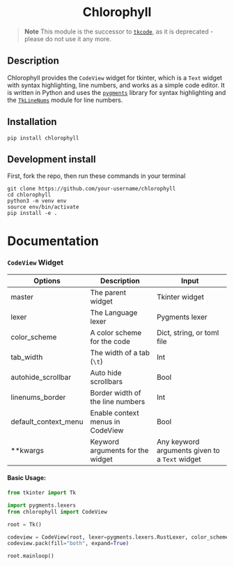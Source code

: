 <h1 align="center">Chlorophyll</h1>

> **Note**
> This module is the successor to [`tkcode`](https://github.com/rdbende/tkcode), as it is deprecated - please do not use it any more.

## Description
Chlorophyll provides the `CodeView` widget for tkinter, which is a `Text` widget with syntax highlighting, line numbers, and works as a simple code editor. It is written in Python and uses the [`pygments`](https://pygments.org/) library for syntax highlighting and the [`TkLineNums`](https://www.github.com/Moosems/TkLineNums) module for line numbers.

## Installation
`pip install chlorophyll`

## Development install
First, fork the repo, then run these commands in your terminal
```console
git clone https://github.com/your-username/chlorophyll
cd chlorophyll
python3 -m venv env
source env/bin/activate
pip install -e .
```

# Documentation

### `CodeView` Widget
|Options             |Description                     |Input                                         |
|--------------------|--------------------------------|----------------------------------------------|
|master              |The parent widget               |Tkinter widget                                |
|lexer               |The Language lexer              |Pygments lexer                                |
|color_scheme        |A color scheme for the code     |Dict, string, or toml file                    |
|tab_width           |The width of a tab (`\t`)       |Int                                           |
|autohide_scrollbar  |Auto hide scrollbars            |Bool                                          |
|linenums_border     |Border width of the line numbers|Int                                           |
|default_context_menu|Enable context menus in CodeView|Bool                                          |
|**kwargs            |Keyword arguments for the widget|Any keyword arguments given to a `Text` widget|

#### Basic Usage:
```python
from tkinter import Tk

import pygments.lexers
from chlorophyll import CodeView

root = Tk()

codeview = CodeView(root, lexer=pygments.lexers.RustLexer, color_scheme="monokai")
codeview.pack(fill="both", expand=True)

root.mainloop()
```
